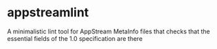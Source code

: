 # appstreamlint
A minimalistic lint tool for AppStream MetaInfo files that checks that the essential fields of the 1.0 specification are there
